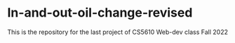 # In-and-out-oil-change-revised
This is the repository for the last project of CS5610 Web-dev class Fall 2022
